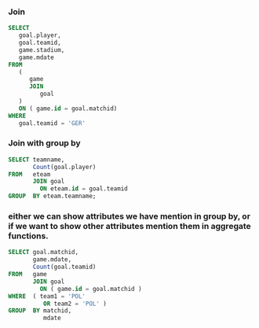 ### Join 

```sql
SELECT
   goal.player,
   goal.teamid,
   game.stadium,
   game.mdate 
FROM
   (
      game 
      JOIN
         goal
   )
   ON ( game.id = goal.matchid) 
WHERE
   goal.teamid = 'GER'
```

### Join with group by

```sql
SELECT teamname,
       Count(goal.player)
FROM   eteam
       JOIN goal
         ON eteam.id = goal.teamid
GROUP  BY eteam.teamname; 
```

### either we can show attributes we have mention in group by, or if we want to show other attributes mention them in aggregate functions. 

```sql
SELECT goal.matchid,
       game.mdate,
       Count(goal.teamid)
FROM   game
       JOIN goal
         ON ( game.id = goal.matchid )
WHERE  ( team1 = 'POL'
          OR team2 = 'POL' )
GROUP  BY matchid,
          mdate 
```
